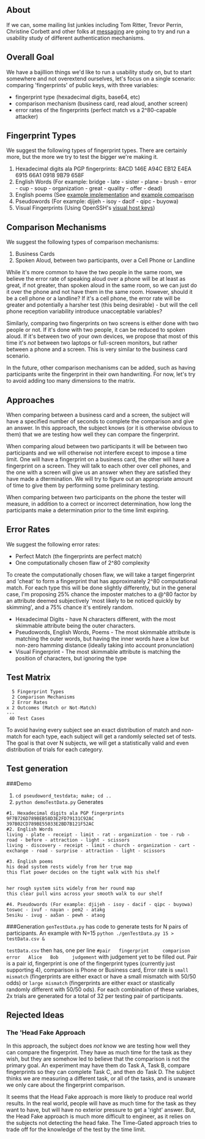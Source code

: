 ## About

If we can, some mailing list junkies including Tom Ritter, Trevor Perrin, Christine Corbett and other folks at [messaging](http://moderncrypto.org/) are going to try and run a usability study of different authentication mechanisms.

## Overall Goal

We have a bajillion things we'd like to run a usability study on, but to start somewhere and not overextend ourselves, let's focus on a single scenario: comparing 'fingerprints' of public keys, with three variables:
 - fingerprint type (hexadecimal digits, base64, etc)
 - comparison mechanism (business card, read aloud, another screen) 
 - error rates of the fingerprints (perfect match vs a 2^80-capable attacker)

## Fingerprint Types

We suggest the following types of fingerprint types.  There are certainly more, but the more we try to test the bigger we're making it.

 1. Hexadecimal digits ala PGP fingerprints: 8ACD 146E A94C EB12 E4EA  6915 66A1 0918 9B79 658F
 2. English Words (For example: bridge - late - sister - plane - brush - error - cup - soup - organization - great - quality - offer - dead)
 3. English poems (See [example implementation](https://github.com/akwizgran/basic-english) and [example comparison](https://moderncrypto.org/mail-archive/messaging/2014/000125.html) 
 4. Pseudowords (For example: djijeh - isoy - dacif - qipc - buyowa)
 5. Visual Fingerprints (Using OpenSSH's [visual host keys](http://www.kcbug.org/?p=18))

## Comparison Mechanisms

We suggest the following types of comparison mechanisms:

 1. Business Cards
 2. Spoken Aloud, between two participants, over a Cell Phone or Landline

While it's more common to have the two people in the same room, we believe the error rate of speaking aloud over a phone will be at least as great, if not greater, than spoken aloud in the same room, so we can just do it over the phone and not have them in the same room.  However, should it be a cell phone or a landline? If it's a cell phone, the error rate will be greater and potentially a harsher test (this being desirable) - but will the cell phone reception variability introduce unacceptable variables?

Similarly, comparing two fingerprints on two screens is either done with two people or not. If it's done with two people, it can be reduced to spoken aloud.  If it's between two of your own devices, we propose that most of this time it's _not_ between two laptops or full-screen monitors, but rather between a phone and a screen.  This is very similar to the business card scenario.  

In the future, other comparison mechanisms can be added, such as having participants write the fingerprint in their own handwriting. For now, let's try to avoid adding too many dimensions to the matrix.

## Approaches

When comparing between a business card and a screen, the subject will have a specified number of seconds to complete the comparison and give an answer. In this approach, the subject knows (or it is otherwise obvious to them) that we are testing how well they can compare the fingerprint. 

When comparing aloud between two participants it will be between two participants and we will otherwise not interfere except to impose a time limit. One will have a fingerprint on a business card, the other will have a fingerprint on a screen. They will talk to each other over cell phones, and the one with a screen will give us an answer when they are satisfied they have made a dtermination.  We will try to figure out an appropriate amount of time to give them by performing some preliminary testing.

When comparing between two participants on the phone the tester will measure, in addition to a correct or incorrect determination, how long the participants make a determination prior to the time limit expiring.

## Error Rates

We suggest the following error rates:

 - Perfect Match (the fingerprints are perfect match)
 - One computationally chosen flaw of 2^80 complexity

To create the computationally chosen flaw, we will take a target fingerprint and 'cheat' to form a fingerprint that has approximately 2^80 computational match.  For each type this will be done slightly differently, but in the general case, I'm proposing 25% chance the imposter matches to a @^80 factor by an attribute deemed subjectively 'most likely to be noticed quickly by skimming', and a 75% chance it's entirely random.

 - Hexadecimal Digits - have N characters different, with the most skimmable attribute being the outer characters.
 - Pseudowords, English Words, Poems - The most skimmable attribute is matching the outer words, but having the inner words have a low but non-zero hamming distance (ideally taking into account pronunciation)
 - Visual Fingerprint - The most skimmable attribute is matching the position of characters, but ignoring the type

## Test Matrix

      5 Fingerprint Types
      2 Comparison Mechanisms
      2 Error Rates
    x 2 Outcomes (Match or Not-Match)
    ---
     40 Test Cases

To avoid having every subject see an exact distribution of match and non-match for each type, each subject will get a randomly selected set of tests. The goal is that over N subjects, we will get a statistically valid and even distribution of trials for each category.
     
## Test generation
###Demo
 1. `cd pseudoword_testdata; make; cd ..`
 2. `python demoTestData.py`
 Generates
 ```
 #1. Hexadecimal digits ala PGP fingerprints
 9F7B726D789BEB58D3E2FD79131C92AC
 397B02CD789BE55033E2BD7B121F52AC
 #2. English Words
 living - plate - receipt - limit - rat - organization - toe - rub - road - before - attraction - light - scissors
 living - discovery - receipt - limit - church - organization - cart - exchange - road - surprise - attraction - light - scissors

 #3. English poems
 his dead system rests widely from her true map
 this flat power decides on the tight walk with his shelf


 her rough system sits widely from her round map
 this clear pull wins across your smooth walk to our shelf

 #4. Pseudowords (For example: djijeh - isoy - dacif - qipc - buyowa)
 toswoc - ivuf - nayan - pem2 - atakg
 5esiku - ivug - aa5an - pewh - ataog
 ```
 
###Generation
 `genTestData.py` has code to generate tests for N pairs of participants. An example with N=15 
  `python ./genTestData.py 15 > testData.csv &`
  
`testData.csv` then has, one per line
 `#pair   fingerprint     comparison      error   Alice   Bob     judgement`
 with judgement yet to be filled out. Pair is a pair id, fingerprint is one of the fingerprint types (currently just supporting 4), comparison is Phone or Business card, Error rate is `small mismatch` (fingerprints are either exact or have a small mismatch with 50/50 odds) or `large mismatch` (fingerprints are either exact or stastically randomly different with 50/50 ods). For each combination of these variabes, 2x trials are generated for a total of 32 per testing pair of participants.
 
 

## Rejected Ideas

### The 'Head Fake Approach

In this approach, the subject does _not_ know we are testing how well they can compare the fingerprint. They have as much time for the task as they wish, but they are somehow led to believe that the comparison is not the primary goal. An experiment may have them do Task A, Task B, compare fingerprints so they can complete Task C, and then do Task D. The subject thinks we are measuring a different task, or all of the tasks, and is unaware we only care about the fingerprint comparison.

It seems that the Head Fake approach is more likely to produce real world results. In the real world, people will have as much time for the task as they want to have, but will have no exterior pressure to get a 'right' answer.  But, the Head Fake approach is much more difficult to engineer, as it relies on the subjects not detecting the head fake.  The Time-Gated approach tries to trade off for the knowledge of the test by the time limit.  
